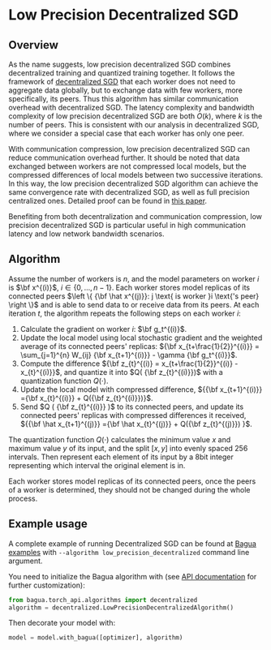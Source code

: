 # Low Precision Decentralized SGD

## Overview

As the name suggests, low precision decentralized SGD combines decentralized training and quantized training together. It follows the framework of [decentralized SGD](./decentralized.md) that each worker does not need to aggregate data globally, but to exchange data with few workers, more specifically, its peers. Thus this algorithm has similar communication overhead with decentralized SGD. The latency complexity and bandwidth complexity of low precision decentralized SGD are both $O(k)$, where $k$ is the number of peers. This is consistent with our analysis in decentralized SGD, where we consider a special case that each worker has only one peer.

With communication compression, low precision decentralized SGD can reduce communication overhead further. It should be noted that data exchanged between workers are not compressed local models, but the compressed differences of local models between two successive iterations. In this way, the low precision decentralized SGD algorithm can achieve the same convergence rate with decentralized SGD, as well as full precision centralized ones. Detailed proof can be found in [this paper](https://arxiv.org/abs/1803.06443).

Benefiting from both decentralization and communication compression, low precision decentralized SGD is particular useful in high communication latency and low network bandwidth scenarios.

## Algorithm

Assume the number of workers is $n$, and the model parameters on worker $i$ is $\bf x^{(i)}$, $i \in \left \{0,...,n-1 \right \}$. Each worker stores model replicas of its connected peers $\left \{ {\bf \hat x^{(j)}}: j \text{ is worker }i \text{'s peer} \right \}$ and is able to send data to or receive data from its peers. At each iteration $t$, the algorithm repeats the following steps on each worker $i$:

1. Calculate the gradient on worker $i$: $\bf g_t^{(i)}$.
2. Update the local model using local stochastic gradient and the weighted average of its connected peers' replicas:
         ${\bf x_{t+\frac{1}{2}}^{(i)}} = \sum_{j=1}^{n} W_{ij} {\bf x_{t+1}^{(i)}} - \gamma {\bf g_t^{(i)}}$.
3. Compute the difference ${\bf z_{t}^{(i)} = x_{t+\frac{1}{2}}^{(i)} - x_{t}^{(i)}}$, and quantize it into $Q( {\bf z_{t}^{(i)}})$ with a quantization function $Q( \cdot )$.
4. Update the local model with compressed difference,  ${{\bf x_{t+1}^{(i)}} ={\bf x_{t}^{(i)}} + Q({\bf z_{t}^{(i)}})}$.
5. Send $Q ( {\bf z_{t}^{(i)}} )$ to its connected peers, and update its connected peers' replicas with compressed differences it received, ${{\bf \hat x_{t+1}^{(j)}} ={\bf \hat x_{t}^{(j)}} + Q({\bf z_{t}^{(j)}}) }$.

The quantization function $Q(\cdot)$ calculates the minimum value $x$ and maximum value $y$ of its input, and the split $[x, y]$ into evenly spaced 256 intervals. Then represent each element of its input by a 8bit integer representing which interval the original element is in.

Each worker stores model replicas of its connected peers, once the peers of a worker is determined, they should not be changed during the whole process.

## Example usage

A complete example of running Decentralized SGD can be found at [Bagua examples](https://github.com/BaguaSys/examples/blob/main/benchmark/synthetic_benchmark.py)
with `--algorithm low_precision_decentralized` command line argument.

You need to initialize the Bagua algorithm with (see [API documentation](https://bagua.readthedocs.io/en/latest/autoapi/bagua/torch_api/algorithms/decentralized/index.html) for further customization):

```python
from bagua.torch_api.algorithms import decentralized
algorithm = decentralized.LowPrecisionDecentralizedAlgorithm()
```

Then decorate your model with:

```python
model = model.with_bagua([optimizer], algorithm)
```
